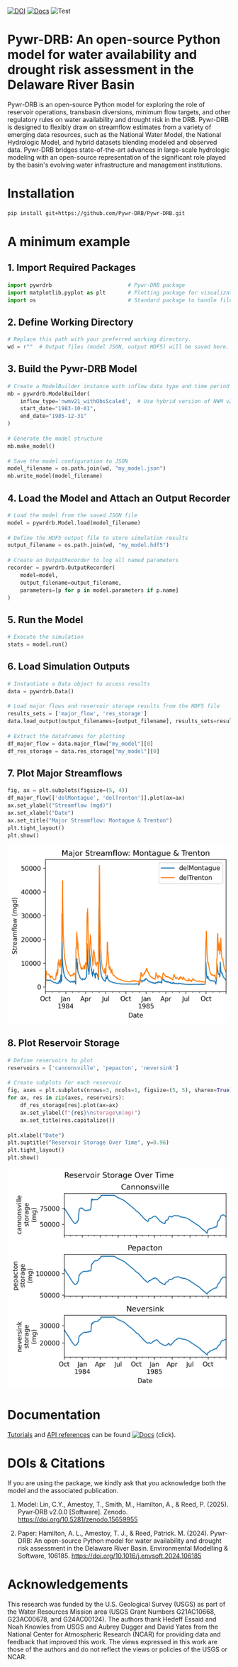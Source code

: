 [![DOI](https://zenodo.org/badge/479150651.svg)](https://doi.org/10.5281/zenodo.10720011)
[![Docs](https://github.com/Pywr-DRB/Pywr-DRB/actions/workflows/deploy.yml/badge.svg)](https://pywr-drb.github.io/Pywr-DRB/intro.html)
![Test](https://github.com/Pywr-DRB/Pywr-DRB/actions/workflows/run_tests.yml/badge.svg)

# Pywr-DRB: An open-source Python model for water availability and drought risk assessment in the Delaware River Basin

Pywr-DRB is an open-source Python model for exploring the role of reservoir operations, transbasin diversions, minimum flow targets, and other regulatory rules on water availability and drought risk in the DRB. Pywr-DRB is designed to flexibly draw on streamflow estimates from a variety of emerging data resources, such as the National Water Model, the National Hydrologic Model, and hybrid datasets blending modeled and observed data. Pywr-DRB bridges state-of-the-art advances in large-scale hydrologic modeling with an open-source representation of the significant role played by the basin's evolving water infrastructure and management institutions.

# Installation

```bash
pip install git+https://github.com/Pywr-DRB/Pywr-DRB.git
```

# A minimum example

## 1. Import Required Packages
```python
import pywrdrb                        # Pywr-DRB package 
import matplotlib.pyplot as plt       # Plotting package for visualizations
import os                             # Standard package to handle file paths
```

## 2. Define Working Directory
```python
# Replace this path with your preferred working directory.
wd = r""  # Output files (model JSON, output HDF5) will be saved here.
```

## 3. Build the Pywr-DRB Model
```python
# Create a ModelBuilder instance with inflow data type and time period
mb = pywrdrb.ModelBuilder(
    inflow_type='nwmv21_withObsScaled',  # Use hybrid version of NWM v2.1 inflow inputs
    start_date="1983-10-01",
    end_date="1985-12-31"
)

# Generate the model structure
mb.make_model()

# Save the model configuration to JSON
model_filename = os.path.join(wd, "my_model.json")
mb.write_model(model_filename)
```

## 4. Load the Model and Attach an Output Recorder
```python
# Load the model from the saved JSON file
model = pywrdrb.Model.load(model_filename)

# Define the HDF5 output file to store simulation results
output_filename = os.path.join(wd, "my_model.hdf5")

# Create an OutputRecorder to log all named parameters
recorder = pywrdrb.OutputRecorder(
    model=model,
    output_filename=output_filename,
    parameters=[p for p in model.parameters if p.name]
)
```

## 5. Run the Model
```python
# Execute the simulation
stats = model.run()
```

## 6. Load Simulation Outputs
```python
# Instantiate a Data object to access results
data = pywrdrb.Data()

# Load major flows and reservoir storage results from the HDF5 file
results_sets = ['major_flow', 'res_storage']
data.load_output(output_filenames=[output_filename], results_sets=results_sets)

# Extract the dataframes for plotting
df_major_flow = data.major_flow["my_model"][0]
df_res_storage = data.res_storage["my_model"][0]
```

## 7. Plot Major Streamflows
```python
fig, ax = plt.subplots(figsize=(5, 4))
df_major_flow[['delMontague', 'delTrenton']].plot(ax=ax)
ax.set_ylabel("Streamflow (mgd)")
ax.set_xlabel("Date")
ax.set_title("Major Streamflow: Montague & Trenton")
plt.tight_layout()
plt.show()
```
![](https://github.com/Pywr-DRB/Pywr-DRB/blob/master/docs/images/readme_streamflow.png)

## 8. Plot Reservoir Storage
```python
# Define reservoirs to plot
reservoirs = ['cannonsville', 'pepacton', 'neversink']

# Create subplots for each reservoir
fig, axes = plt.subplots(nrows=3, ncols=1, figsize=(5, 5), sharex=True)
for ax, res in zip(axes, reservoirs):
    df_res_storage[res].plot(ax=ax)
    ax.set_ylabel(f"{res}\nstorage\n(mg)")
    ax.set_title(res.capitalize())

plt.xlabel("Date")
plt.suptitle("Reservoir Storage Over Time", y=0.96)
plt.tight_layout()
plt.show()
```
![](https://github.com/Pywr-DRB/Pywr-DRB/blob/master/docs/images/readme_storage.png)


# Documentation
[Tutorials](https://pywr-drb.github.io/Pywr-DRB/examples/examples.html) and [API references](https://pywr-drb.github.io/Pywr-DRB/api/api.html) can be found [![Docs](https://github.com/Pywr-DRB/Pywr-DRB/actions/workflows/deploy.yml/badge.svg)](https://pywr-drb.github.io/Pywr-DRB/intro.html) (click).

# DOIs & Citations


If you are using the package, we kindly ask that you acknowledge both the model and the associated publication.

1. Model: Lin, C.Y., Amestoy, T., Smith, M., Hamilton, A., & Reed, P. (2025). Pywr‑DRB v2.0.0 [Software]. Zenodo. https://doi.org/10.5281/zenodo.15659955

2. Paper: Hamilton, A. L., Amestoy, T. J., & Reed, Patrick. M. (2024). Pywr-DRB: An open-source Python model for water availability and drought risk assessment in the Delaware River Basin. Environmental Modelling & Software, 106185. https://doi.org/10.1016/j.envsoft.2024.106185

# Acknowledgements
This research was funded by the U.S. Geological Survey (USGS) as part of the Water Resources Mission area (USGS Grant Numbers G21AC10668, G23AC00678, and G24AC00124). The authors thank Hedeff Essaid and Noah Knowles from USGS and Aubrey Dugger and David Yates from the National Center for Atmospheric Research (NCAR) for providing data and feedback that improved this work. The views expressed in this work are those of the authors and do not reflect the views or policies of the USGS or NCAR.

